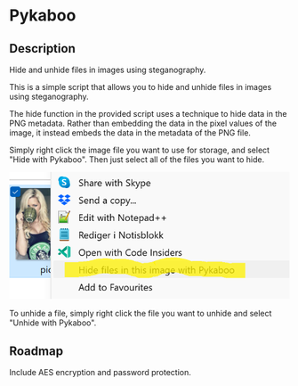 # Pykaboo

## Description

Hide and unhide files in images using steganography.

This is a simple script that allows you to hide and unhide files in images using steganography.

The hide function in the provided script uses a technique to hide
data in the PNG metadata. Rather than embedding the data in the pixel values
of the image, it instead embeds the data in the metadata of the PNG file.

Simply right click the image file you
want to use for storage, and select "Hide with Pykaboo". Then just select all of the
files you want to hide.

![alt text](images\image.png)

To unhide a file, simply right click the file you want to unhide and select "Unhide with Pykaboo".


## Roadmap

Include AES encryption and password protection.